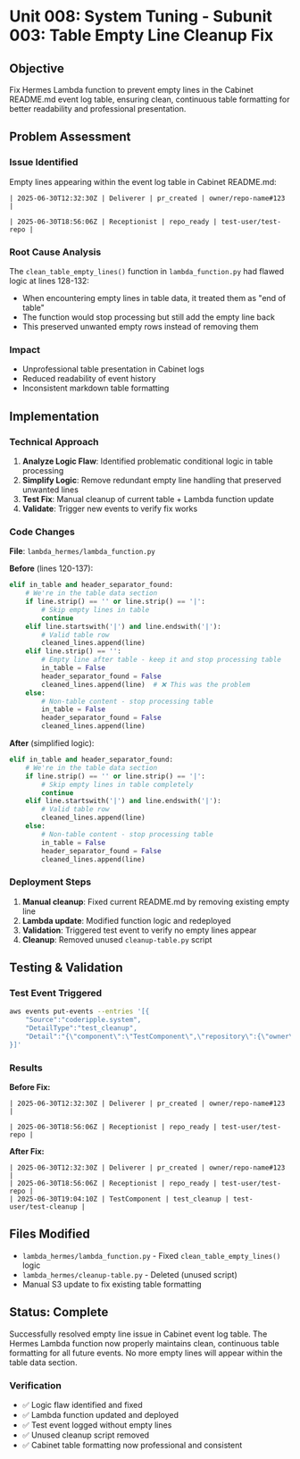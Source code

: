 # Unit 008: System Tuning - Subunit 003: Table Empty Line Cleanup Fix

## Objective
Fix Hermes Lambda function to prevent empty lines in the Cabinet README.md event log table, ensuring clean, continuous table formatting for better readability and professional presentation.

## Problem Assessment

### Issue Identified
Empty lines appearing within the event log table in Cabinet README.md:
```
| 2025-06-30T12:32:30Z | Deliverer | pr_created | owner/repo-name#123 |

| 2025-06-30T18:56:06Z | Receptionist | repo_ready | test-user/test-repo |
```

### Root Cause Analysis
The `clean_table_empty_lines()` function in `lambda_function.py` had flawed logic at lines 128-132:
- When encountering empty lines in table data, it treated them as "end of table"
- The function would stop processing but still add the empty line back
- This preserved unwanted empty rows instead of removing them

### Impact
- Unprofessional table presentation in Cabinet logs
- Reduced readability of event history
- Inconsistent markdown table formatting

## Implementation

### Technical Approach
1. **Analyze Logic Flaw**: Identified problematic conditional logic in table processing
2. **Simplify Logic**: Remove redundant empty line handling that preserved unwanted lines
3. **Test Fix**: Manual cleanup of current table + Lambda function update
4. **Validate**: Trigger new events to verify fix works

### Code Changes

**File**: `lambda_hermes/lambda_function.py`

**Before** (lines 120-137):
```python
elif in_table and header_separator_found:
    # We're in the table data section
    if line.strip() == '' or line.strip() == '|':
        # Skip empty lines in table
        continue
    elif line.startswith('|') and line.endswith('|'):
        # Valid table row
        cleaned_lines.append(line)
    elif line.strip() == '':
        # Empty line after table - keep it and stop processing table
        in_table = False
        header_separator_found = False
        cleaned_lines.append(line)  # ❌ This was the problem
    else:
        # Non-table content - stop processing table
        in_table = False
        header_separator_found = False
        cleaned_lines.append(line)
```

**After** (simplified logic):
```python
elif in_table and header_separator_found:
    # We're in the table data section
    if line.strip() == '' or line.strip() == '|':
        # Skip empty lines in table completely
        continue
    elif line.startswith('|') and line.endswith('|'):
        # Valid table row
        cleaned_lines.append(line)
    else:
        # Non-table content - stop processing table
        in_table = False
        header_separator_found = False
        cleaned_lines.append(line)
```

### Deployment Steps
1. **Manual cleanup**: Fixed current README.md by removing existing empty line
2. **Lambda update**: Modified function logic and redeployed
3. **Validation**: Triggered test event to verify no empty lines appear
4. **Cleanup**: Removed unused `cleanup-table.py` script

## Testing & Validation

### Test Event Triggered
```bash
aws events put-events --entries '[{
    "Source":"coderipple.system",
    "DetailType":"test_cleanup",
    "Detail":"{\"component\":\"TestComponent\",\"repository\":{\"owner\":\"test-user\",\"name\":\"test-cleanup\",\"commit_sha\":\"cleanup123\"},\"timestamp\":\"2025-06-30T19:04:10Z\"}"
}]'
```

### Results
**Before Fix:**
```
| 2025-06-30T12:32:30Z | Deliverer | pr_created | owner/repo-name#123 |

| 2025-06-30T18:56:06Z | Receptionist | repo_ready | test-user/test-repo |
```

**After Fix:**
```
| 2025-06-30T12:32:30Z | Deliverer | pr_created | owner/repo-name#123 |
| 2025-06-30T18:56:06Z | Receptionist | repo_ready | test-user/test-repo |
| 2025-06-30T19:04:10Z | TestComponent | test_cleanup | test-user/test-cleanup |
```

## Files Modified
- `lambda_hermes/lambda_function.py` - Fixed `clean_table_empty_lines()` logic
- `lambda_hermes/cleanup-table.py` - Deleted (unused script)
- Manual S3 update to fix existing table formatting

## Status: Complete
Successfully resolved empty line issue in Cabinet event log table. The Hermes Lambda function now properly maintains clean, continuous table formatting for all future events. No more empty lines will appear within the table data section.

### Verification
- ✅ Logic flaw identified and fixed
- ✅ Lambda function updated and deployed  
- ✅ Test event logged without empty lines
- ✅ Unused cleanup script removed
- ✅ Cabinet table formatting now professional and consistent